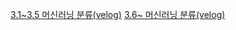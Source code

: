 [3.1~3.5 머신러닝 분류(velog)](https://velog.io/@zstep/%EB%A8%B8%EC%8B%A0%EB%9F%AC%EB%8B%9DClassification)
[3.6~ 머신러닝 분류(velog)](https://velog.io/@zstep/%EB%A8%B8%EC%8B%A0%EB%9F%AC%EB%8B%9DMultilabel-Classification)
